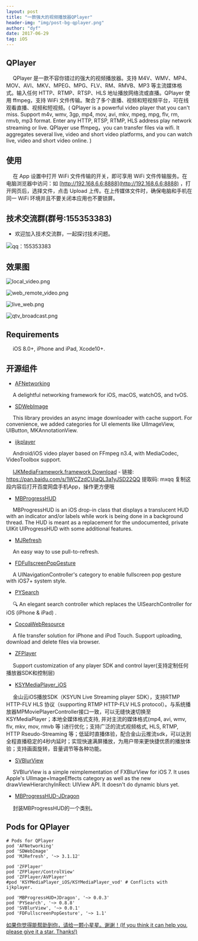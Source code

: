 ```yaml
---
layout: post
title: "一款强大的视频播放器QPlayer"
header-img: "img/post-bg-qplayer.png"
author: "dyf"
date: 2017-06-29
tag: iOS
---
```


## QPlayer

&emsp; QPlayer 是一款不容你错过的强大的视频播放器。支持 M4V、WMV、MP4、MOV、AVI、MKV、MPEG、MPG、FLV、RM、RMVB、MP3 等主流媒体格式。输入任何 HTTP、RTMP、RTSP、HLS 地址播放网络流或直播。QPlayer 使用 ffmpeg，支持 WiFi 文件传输。聚合了多个直播、视频和短视频平台，可在线观看直播、视频和短视频。( QPlayer is a powerful video player that you can't miss. Support m4v, wmv, 3gp, mp4, mov, avi, mkv, mpeg, mpg, flv, rm, rmvb, mp3 format. Enter any HTTP, RTSP, RTMP, HLS address play network streaming or live. QPlayer use ffmpeg，you can transfer files via wifi. It aggregates several live, video and short video platforms, and you can watch live, video and short video online. )

## 使用

&emsp; 在 App 设置中打开 WiFi 文件传输的开关，即可享用 WiFi 文件传输服务。在电脑浏览器中访问：如 [http://192.168.6.6:8888](http://192.168.6.6:8888) ，打开网页后，选择文件，点击 Upload 上传。在上传媒体文件时，确保电脑和手机在同一 WiFi 环境并且不要关闭本应用也不要锁屏。

## 技术交流群(群号:155353383)

- 欢迎加入技术交流群，一起探讨技术问题。

![qq：155353383](https://dgynfi.github.io/img/qrcode/qq155353383.jpg)

## 效果图

![local_video.png](https://dgynfi.github.io/img/qplayer-preview/local_video.png)

![web_remote_video.png](https://dgynfi.github.io/img/qplayer-preview/web_remote_video.png)

![live_web.png](https://dgynfi.github.io/img/qplayer-preview/live_web.png)

![qtv_broadcast.png](https://dgynfi.github.io/img/qplayer-preview/tv_broadcast.png)

## Requirements

&emsp; iOS 8.0+, iPhone and iPad, Xcode10+.

## 开源组件

- [AFNetworking](https://github.com/AFNetworking/AFNetworking)

&emsp; A delightful networking framework for iOS, macOS, watchOS, and tvOS. 

- [SDWebImage](https://github.com/SDWebImage/SDWebImage)

&emsp; This library provides an async image downloader with cache support. For convenience, we added categories for UI elements like UIImageView, UIButton, MKAnnotationView.

- [ijkplayer](https://github.com/bilibili/ijkplayer) 

&emsp; Android/iOS video player based on FFmpeg n3.4, with MediaCodec, VideoToolbox support. 

&emsp; [IJKMediaFramework.framework Download](https://pan.baidu.com/s/1WCZzdCUiaQL3a1yJSD22QQ) - 链接: https://pan.baidu.com/s/1WCZzdCUiaQL3a1yJSD22QQ 提取码: mxqq 复制这段内容后打开百度网盘手机App，操作更方便哦

- [MBProgressHUD](https://github.com/jdg/MBProgressHUD)

&emsp; MBProgressHUD is an iOS drop-in class that displays a translucent HUD with an indicator and/or labels while work is being done in a background thread. The HUD is meant as a replacement for the undocumented, private UIKit UIProgressHUD with some additional features.

- [MJRefresh](https://github.com/CoderMJLee/MJRefresh)

&emsp; An easy way to use pull-to-refresh.

- [FDFullscreenPopGesture](https://github.com/forkingdog/FDFullscreenPopGesture) 

&emsp; A UINavigationController's category to enable fullscreen pop gesture with iOS7+ system style.

- [PYSearch](https://github.com/ko1o/PYSearch)

&emsp; 🔍 An elegant search controller which replaces the UISearchController for iOS (iPhone & iPad) .

- [CocoaWebResource](https://github.com/robin/cocoa-web-resource)

&emsp; A file transfer solution for iPhone and iPod Touch. Support uploading, download and delete files via browser.

- [ZFPlayer](https://github.com/renzifeng/ZFPlayer) 

&emsp; Support customization of any player SDK and control layer(支持定制任何播放器SDK和控制层)

- [KSYMediaPlayer_iOS](ttps://github.com/ksvc/KSYMediaPlayer_iOS)

&emsp; 金山云iOS播放SDK（KSYUN Live Streaming player SDK），支持RTMP HTTP-FLV HLS 协议（supporting RTMP HTTP-FLV HLS protocol）。与系统播放器MPMoviePlayerController接口一致，可以无缝快速切换至KSYMediaPlayer；本地全媒体格式支持, 并对主流的媒体格式(mp4, avi, wmv, flv, mkv, mov, rmvb 等 )进行优化；支持广泛的流式视频格式, HLS, RTMP, HTTP Rseudo-Streaming 等；低延时直播体验，配合金山云推流sdk，可以达到全程直播稳定的4秒内延时；实现快速满屏播放，为用户带来更快捷优质的播放体验；支持画面旋转，音量调节等各种功能。

- [SVBlurView](https://github.com/TransitApp/SVBlurView)

&emsp; SVBlurView is a simple reimplementation of FXBlurView for iOS 7. It uses Apple's UIImage+ImageEffects category as well as the new drawViewHierarchyInRect: UIView API. It doesn't do dynamic blurs yet.

- [MBProgressHUD-JDragon](https://github.com/lyc59621/MBProgressHUD-JDragon)

&emsp; 封装MBProgressHUD的一个类别。

## Pods for QPlayer
```
# Pods for QPlayer
pod 'AFNetworking'
pod 'SDWebImage'
pod 'MJRefresh', '~> 3.1.12'

pod 'ZFPlayer'
pod 'ZFPlayer/ControlView'
pod 'ZFPlayer/AVPlayer'
#pod 'KSYMediaPlayer_iOS/KSYMediaPlayer_vod' # Conflicts with ijkplayer.

pod 'MBProgressHUD+JDragon', '~> 0.0.3'
pod 'PYSearch', '~> 0.8.8'
pod 'SVBlurView', '~> 0.0.1'
pod 'FDFullscreenPopGesture', '~> 1.1'
```

[如果你觉得能帮助到你，请给一颗小星星。谢谢！(If you think it can help you, please give it a star. Thanks!)](https://github.com/dgynfi/QPlayer)
